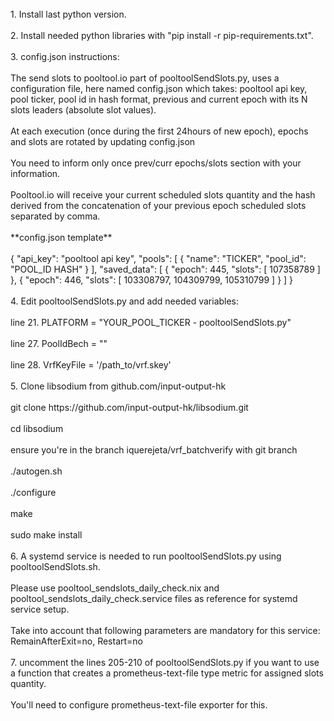 <br/>
1. Install last python version.
<br/><br/>
2. Install needed python libraries with "pip install -r pip-requirements.txt".
<br/><br/>
3. config.json instructions:
<br/><br/>
The send slots to pooltool.io part of pooltoolSendSlots.py, uses a configuration file, here named config.json which takes: pooltool api key, pool ticker, pool id in hash format, previous and current epoch with its N slots leaders (absolute slot values).
<br/><br/>
At each execution (once during the first 24hours of new epoch), epochs and slots are rotated by updating config.json 
<br/><br/>
You need to inform only once prev/curr epochs/slots section with your information.
<br/><br/>
Pooltool.io will receive your current scheduled slots quantity and the hash derived from the concatenation of your previous epoch scheduled slots separated by comma.
<br/><br/>
**config.json template**
<br/><br/>
{
    "api_key": "pooltool api key",
    "pools": [
        {
            "name": "TICKER",
            "pool_id": "POOL_ID HASH"
        }
    ],
    "saved_data": [
        {
            "epoch": 445,
            "slots": [
                107358789
            ]
        },
        {
            "epoch": 446,
            "slots": [
                103308797,
                104309799,
                105310799
            ]
        }
    ]
}
<br/><br/>
4. Edit pooltoolSendSlots.py and add needed variables:
<br/><br/>
line 21.  PLATFORM = "YOUR_POOL_TICKER - pooltoolSendSlots.py"
<br/><br/>
line 27.  PoolIdBech    = ""
<br/><br/>
line 28.  VrfKeyFile    = '/path_to/vrf.skey'
<br/><br/>
5. Clone libsodium from github.com/input-output-hk
<br/><br/>
git clone https://github.com/input-output-hk/libsodium.git
<br/><br/>
cd libsodium
<br/><br/>
ensure you're in the branch iquerejeta/vrf_batchverify with git branch
<br/><br/>
./autogen.sh
<br/><br/>
./configure
<br/><br/>
make
<br/><br/>
sudo make install
<br/><br/>
6. A systemd service is needed to run pooltoolSendSlots.py using pooltoolSendSlots.sh.
<br/><br/>
Please use pooltool_sendslots_daily_check.nix and pooltool_sendslots_daily_check.service files as reference for systemd service setup.
<br/><br/>
Take into account that following parameters are mandatory for this service: RemainAfterExit=no, Restart=no
<br/><br/>
7. uncomment the lines 205-210 of pooltoolSendSlots.py if you want to use a function that creates a prometheus-text-file type metric for assigned slots quantity.
<br/><br/>
You'll need to configure prometheus-text-file exporter for this.
<br/><br/>
